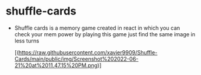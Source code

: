 # shuffle-cards
* Shuffle cards is a memory game created in react in which you can check your mem
  power by playing this game just find the same image in less turns

   [(https://raw.githubusercontent.com/xavier9909/Shuffle-Cards/main/public/img/Screenshot%202022-06-21%20at%2011.47.15%20PM.png)]
 
